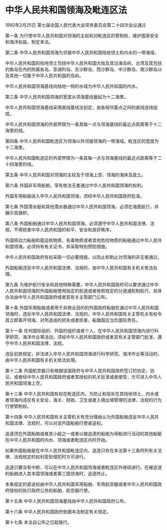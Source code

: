 # 中华人民共和国领海及毗连区法

1992年2月25日 第七届全国人民代表大会常务委员会第二十四次会议通过

第一条 为行使中华人民共和国对领海的主权和对毗连区的管制权，维护国家安全和海洋权益，制定本法。

第二条 中华人民共和国领海为邻接中华人民共和国陆地领土和内水的一带海域。

中华人民共和国的陆地领土包括中华人民共和国大陆及其沿海岛屿、台湾及其包括钓鱼岛在内的附属各岛、澎湖列岛、东沙群岛、西沙群岛、中沙群岛、南沙群岛以及其他一切属于中华人民共和国的岛屿。

中华人民共和国领海基线向陆地一侧的水域为中华人民共和国的内水。

第三条 中华人民共和国领海的宽度从领海基线量起为十二海里。

中华人民共和国领海基线采用直线基线法划定，由各相邻基点之间的直线连线组成。

中华人民共和国领海的外部界限为一条其每一点与领海基线的最近点距离等于十二海里的线。

第四条 中华人民共和国毗连区为领海以外邻接领海的一带海域。毗连区的宽度为十二海里。

中华人民共和国毗连区的外部界限为一条其每一点与领海基线的最近点距离等于二十四海里的线。

第五条 中华人民共和国对领海的主权及于领海上空、领海的海床及底土。

第六条 外国非军用船舶，享有依法无害通过中华人民共和国领海的权利。

外国军用船舶进入中华人民共和国领海，须经中华人民共和国政府批准。

第七条 外国潜水艇和其他潜水器通过中华人民共和国领海，必须在海面航行，并展示其旗帜。

第八条 外国船舶通过中华人民共和国领海，必须遵守中华人民共和国法律、法规，不得损害中华人民共和国的和平、安全和良好秩序。

外国核动力船舶和载运核物质、有毒物质或者其他危险物质的船舶通过中华人民共和国领海，必须持有有关证书，并采取特别预防措施。

中华人民共和国政府有权采取一切必要措施，以防止和制止对领海的非无害通过。

外国船舶违反中华人民共和国法律、法规的，由中华人民共和国有关机关依法处理。

第九条 为维护航行安全和其他特殊需要，中华人民共和国政府可以要求通过中华人民共和国领海的外国船舶使用指定的航道或者依照规定的分道通航制航行，具体办法由中华人民共和国政府或者其有关主管部门公布。

第十条 外国军用船舶或者用于非商业目的的外国政府船舶在通过中华人民共和国领海时，违反中华人民共和国法律、法规的，中华人民共和国有关主管机关有权令其立即离开领海，对所造成的损失或者损害，船旗国应当负国际责任。

第十一条 任何国际组织、外国的组织或者个人，在中华人民共和国领海内进行科学研究、海洋作业等活动，须经中华人民共和国政府或者其有关主管部门批准，遵守中华人民共和国法律、法规。

违反前款规定，非法进入中华人民共和国领海进行科学研究、海洋作业等活动的，由中华人民共和国有关机关依法处理。

第十二条 外国航空器只有根据该国政府与中华人民共和国政府签订的协定、协议，或者经中华人民共和国政府或者其授权的机关批准或者接受，方可进入中华人民共和国领海上空。

第十三条 中华人民共和国有权在毗连区内，为防止和惩处在其陆地领土、内水或者领海内违反有关安全、海关、财政、卫生或者入境出境管理的法律、法规的行为行使管制权。

第十四条 中华人民共和国有关主管机关有充分理由认为外国船舶违反中华人民共和国法律、法规时，可以对该外国船舶行使紧追权。

追逐须在外国船舶或者其小艇之一或者以被追逐的船舶为母船进行活动的其他船艇在中华人民共和国的内水、领海或者毗连区内时开始。

如果外国船舶是在中华人民共和国毗连区内，追逐只有在本法第十三条所列有关法律、法规规定的权利受到侵犯时方可进行。

追逐只要没有中断，可以在中华人民共和国领海或者毗连区外继续进行。在被追逐的船舶进入其本国领海或者第三国领海时，追逐终止。

本条规定的紧追权由中华人民共和国军用船舶、军用航空器或者中华人民共和国政府授权的执行政府公务的船舶、航空器行使。

第十五条 中华人民共和国领海基线由中华人民共和国政府公布。

第十六条 中华人民共和国政府依据本法制定有关规定。

第十七条 本法自公布之日起施行。
